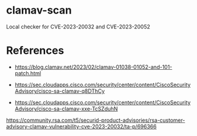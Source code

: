# clamav-scan

Local checker for CVE-2023-20032 and CVE-2023-20052

# References

* https://blog.clamav.net/2023/02/clamav-01038-01052-and-101-patch.html

* https://sec.cloudapps.cisco.com/security/center/content/CiscoSecurityAdvisory/cisco-sa-clamav-q8DThCy

* https://sec.cloudapps.cisco.com/security/center/content/CiscoSecurityAdvisory/cisco-sa-clamav-xxe-TcSZduhN

https://community.rsa.com/t5/securid-product-advisories/rsa-customer-advisory-clamav-vulnerability-cve-2023-20032/ta-p/696366
